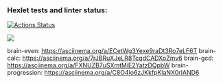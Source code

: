 ### Hexlet tests and linter status:
[![Actions Status](https://github.com/Syusina/frontend-project-44/workflows/hexlet-check/badge.svg)](https://github.com/Syusina/frontend-project-44/actions)

<a href="https://codeclimate.com/github/Syusina/frontend-project-44/maintainability"><img src="https://api.codeclimate.com/v1/badges/fdd4e9bee54f0e5ad205/maintainability" /></a>

brain-even: https://asciinema.org/a/ECetWg3Yexe9raDt3Ro7eLF6T
brain-calc: https://asciinema.org/a/7rJBRuXJeLR8TcqdCADXoZmv6
brain-gcd: https://asciinema.org/a/FXNUZB7uSXmtMiE2YatzDQpbW
brain-progression: https://asciinema.org/a/C8O4lo6zJKkfpKlaNX0rIAND6
